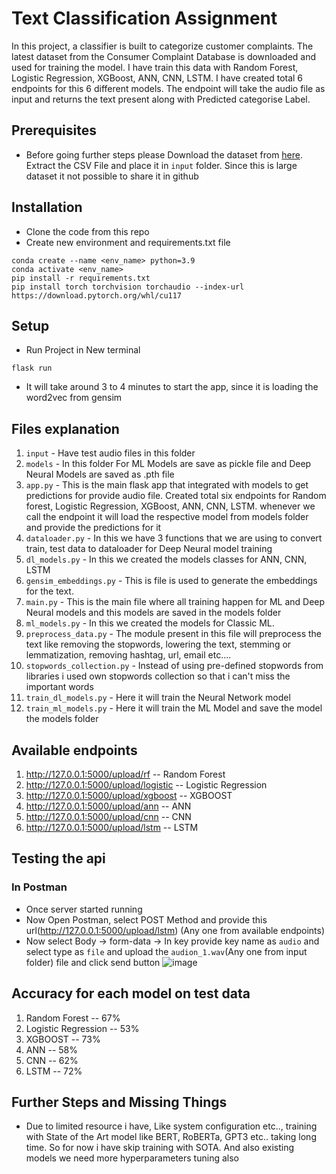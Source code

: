 # Text Classification Assignment

In this project, a classifier is built to categorize customer complaints. The latest dataset from the Consumer Complaint Database is downloaded and used for training the model. I have train this data with Random Forest, Logistic Regression, XGBoost, ANN, CNN, LSTM. I have created total 6 endpoints for this 6 different models. The endpoint will take the audio file as input and returns the text present along with Predicted categorise Label.

## Prerequisites

- Before going further steps please Download the dataset from [here](https://catalog.data.gov/dataset/consumer-complaint-database). Extract the CSV File and place it in `input` folder. Since this is large dataset it not possible to share it in github

## Installation

- Clone the code from this repo
- Create new environment and requirements.txt file

```commandline
conda create --name <env_name> python=3.9
conda activate <env_name>
pip install -r requirements.txt
pip install torch torchvision torchaudio --index-url https://download.pytorch.org/whl/cu117
```

## Setup

- Run Project in New terminal

```shell
flask run
```
- It will take around 3 to 4 minutes to start the app, since it is loading the word2vec from gensim
## Files explanation
1. `input` - Have test audio files in this folder
2. `models` - In this folder For ML Models are save as pickle file and Deep Neural Models are saved as .pth file
3. `app.py` - This is the main flask app that integrated with models to get predictions for provide audio file. Created total six endpoints for Random forest, Logistic Regression, XGBoost, ANN, CNN, LSTM. whenever we call the endpoint it will load the respective model from models folder and provide the predictions for it
4. `dataloader.py` - In this we have 3 functions that we are using to convert train, test data to dataloader for Deep Neural model training
5. `dl_models.py` - In this we created the models classes for ANN, CNN, LSTM
6. `gensim_embeddings.py` - This is file is used to generate the embeddings for the text.
7. `main.py` - This is the main file where all training happen for ML and Deep Neural models and this models are saved in the models folder
8. `ml_models.py` - In this we created the models for Classic ML.
9. `preprocess_data.py` - The module present in this file will preprocess the text like removing the stopwords, lowering the text, stemming or lemmatization, removing hashtag, url, email etc....
10. `stopwords_collection.py` - Instead of using pre-defined stopwords from libraries i used own stopwords collection so that i can't miss the important words
11. `train_dl_models.py` - Here it will train the Neural Network model
12. `train_ml_models.py` - Here it will train the ML Model and save the model the models folder

## Available endpoints
1. http://127.0.0.1:5000/upload/rf        -- Random Forest
2. http://127.0.0.1:5000/upload/logistic  -- Logistic Regression
3. http://127.0.0.1:5000/upload/xgboost   -- XGBOOST
4. http://127.0.0.1:5000/upload/ann       -- ANN
5. http://127.0.0.1:5000/upload/cnn       -- CNN
6. http://127.0.0.1:5000/upload/lstm      -- LSTM

## Testing the api

### In Postman

- Once server started running
- Now Open Postman, select POST Method and provide this url(http://127.0.0.1:5000/upload/lstm) (Any one from available endpoints)
- Now select Body -> form-data -> In key provide key name as `audio` and select type as `file` and upload
  the `audion_1.wav`(Any one from input folder) file and click send button
![image](https://github.com/saithapan/datagrid_assignment/assets/36238978/5d86a754-0aee-442b-b258-c466c7272811)

## Accuracy for each model on test data
1. Random Forest -- 67%
2. Logistic Regression -- 53%
3. XGBOOST -- 73%
4. ANN -- 58%
5. CNN -- 62%
6. LSTM -- 72%

## Further Steps and Missing Things
- Due to limited resource i have, Like system configuration etc.., training with State of the Art model like  BERT, RoBERTa, GPT3 etc.. taking long time. So for now i have skip training with SOTA. And also existing models we need more hyperparameters tuning also
